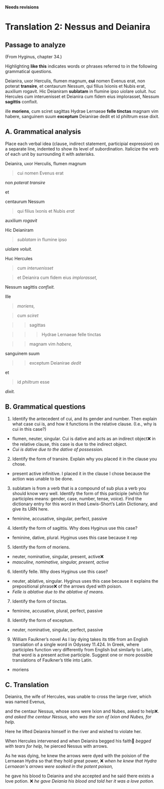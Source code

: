 **Needs revisions**

# Translation 2: Nessus and Deianira

## Passage to analyze
(From Hyginus, chapter 34.)

Highlighting **like this** indicates words or phrases referred to in the following grammatical questions.

Deianira, uxor Herculis, flumen magnum, **cui** nomen Evenus erat, non poterat **transire**, et centaurum Nessum, qui filius Ixionis et Nubis erat, auxilium rogavit. Hic Deianiram **sublatam** in flumine ipso uiolare uoluit. huc Hercules cum interuenisset et Deianira cum fidem eius implorasset, Nessum **sagittis** confixit.

ille **moriens**, cum sciret sagittas Hydrae Lernaeae **felle tinctas** magnam vim habere, sanguinem suum **exceptum** Deianirae dedit et id philtrum esse dixit.

## A. Grammatical analysis
Place each verbal idea (clause, indirect statement, participial expression) on a separate line, indented to show its level of subordination. Italicize the verb of each unit by surrounding it with asterisks.

Deianira, uxor Herculis, flumen magnum

> cui nomen Evenus erat

non *poterat transire* 

et

centaurum Nessum 

> qui filius Ixonis et Nubis *erat*

auxilium *rogavit*

Hic Deianiram 
> *sublatam* in flumine ipso 

uiolare *voluit.*

Huc Hercules

> cum *interuenisset*

> et Deianira cum fidem eius *implorasset,*

Nessum sagittis *confixit.*

Ille

> *moriens,*

> cum *sciret*

>> sagittas

>>> Hydrae Lernaeae felle tinctas

>> magnam vim *habere,* 

sanguinem suum 
>> exceptum 
Deianirae *dedit*

et

> id *philtrum* esse

*dixit.*

## B. Grammatical questions
1. Identify the antecedent of cui, and its gender and number. Then explain what case cui is, and how it functions in the relative clause. (I.e., why is cui in this case?)
- flumen, neuter, singular. Cui is dative and acts as an indirect object❌ in the relative clause, this case is due to the indirect object. 
- *Cui is dative due to the dative of possession.* 

2. Identify the form of transire. Explain why you placed it in the clause you chose.
- present active infinitive. I placed it in the clause I chose because the action was unable to be done. 

3. sublatam is from a verb that is a compound of sub plus a verb you should know very well. Identify the form of this participle (which for participles means: gender, case, number, tense, voice). Find the dictionary entry for this word in thed Lewis-Short’s Latin Dictionary, and give its URN here.
- feminine, accusative, singular, perfect, passive

4. Identify the form of sagittis. Why does Hyginus use this case?
- feminine, dative, plural. Hyginus uses this case because it rep

5. Identify the form of moriens.
- neuter, nominative, singular, present, active❌ 
- *masculine, nominative, singular, present, active*

6. Identify felle. Why does Hyginus use this case?
- neuter, ablative, singular. Hyginus uses this case because it explains the prepositional phrase❌ of the arrows dyed with poison. 
- *Felle is ablative due to the ablative of means.*

7. Identify the form of tinctas.
- feminine, accusative, plural, perfect, passive

8. Identify the form of exceptum.
- neuter, nominative, singular, perfect, passive

9. William Faulkner’s novel As I lay dying takes its title from an English translation of a single word in Odyssey 11.424. In Greek, where participles function very differently from English but similarly to Latin, that word is a present active participle. Suggest one or more possible translations of Faulkner’s title into Latin.
- moriens

## C. Translation
Deianira, the wife of Hercules, was unable to cross the large river, which was named Evenus, 

and the centaur Nessus, whose sons were Ixion and Nubes, asked to help❌. *and asked the centaur Nessus, who was the son of Ixion and Nubes, for help.*

Here he lifted Deianira himself in the river and wished to violate her.

When Hercules intervened and when Deianira begged his faith🤔 *begged with tears for help,* he pierced Nessus with arrows.

As he was dying, 
he knew the arrows were dyed with the poision of the Lernaean Hydra so that they hold great power, ❌ *when he knew that Hydra Lernaean's arrows were soaked in the potent poison,*

he gave his blood to Deianira and she accepted and he said there exists a love potion. ❌ *he gave Deiania his blood and told her it was a love potion.*
